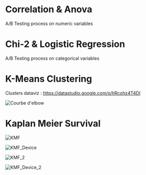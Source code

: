 # Correlation & Anova
A/B Testing process on numeric variables
# Chi-2 & Logistic Regression
A/B Testing process on categorical variables
# K-Means Clustering
Clusters dataviz : https://datastudio.google.com/s/hRcohz4T4DI

![Courbe d'elbow](https://user-images.githubusercontent.com/83826055/129334001-457b71dd-c30f-43de-897e-d2dab6f01a60.png)

# Kaplan Meier Survival

![KMF](https://user-images.githubusercontent.com/83826055/129444429-fcef0f33-b30f-4c5c-9b22-af75347ed59e.png)

![KMF_Device](https://user-images.githubusercontent.com/83826055/129444431-0271e2aa-c5cc-4988-9497-2b6b61337bb1.png)

![KMF_2](https://user-images.githubusercontent.com/83826055/129450220-75f8260b-d1b1-477e-987f-39ae8497cd9f.png)

![KMF_Device_2](https://user-images.githubusercontent.com/83826055/129450228-975b7e04-75ef-4134-a90e-a428a2b35d67.png)
